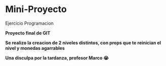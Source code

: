 # Mini-Proyecto
Ejercicio Programacion

<b>Proyecto final de GIT<b>

Se realizo la creacion de 2 niveles distintos, con props que te reinician el nivel y monedas agarrables

Una disculpa por la tardanza, profesor Marco 😭
